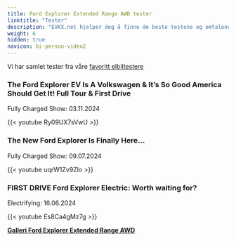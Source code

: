 ```yaml
---
title: Ford Explorer Extended Range AWD tester
linktitle: "Tester"
description: "EVKX.net hjelper deg å finne de beste testene og omtalene av denne modellen."
weight: 6
hidden: true
navicon: bi-person-video2
---
```

Vi har samlet tester fra våre [favoritt elbiltestere](../../../../../guides/evreviewers/)

<div class="container text-center shadow p-2 pe-4 mb-5 bg-body-tertiary rounded border">
<h3>The Ford Explorer EV Is A Volkswagen & It’s So Good America Should Get It! Full Tour & First Drive</h3>
<p>Fully Charged Show: 03.11.2024</p>

{{< youtube Ry09UX7sVwU >}}

</div>
<div class="container text-center shadow p-2 pe-4 mb-5 bg-body-tertiary rounded border">
<h3>The New Ford Explorer Is Finally Here…</h3>
<p>Fully Charged Show: 09.07.2024</p>

{{< youtube uqrW1Zv9Zlo >}}

</div>
<div class="container text-center shadow p-2 pe-4 mb-5 bg-body-tertiary rounded border">
<h3>FIRST DRIVE Ford Explorer Electric: Worth waiting for?</h3>
<p>Electrifying: 16.06.2024</p>

{{< youtube Es8Ca4gMz7g >}}

</div>
<div class="mt-3 mb-3">
<a href="../gallery/" class="text-decoration-none text-black">
<strong><i class="bi-arrow-left"></i>Galleri  </strong>
</a>
<a href="../" class="text-decoration-none text-black float-end">
<strong>Ford Explorer Extended Range AWD <i class="bi-arrow-right"></i></strong>
</a>
</div>
